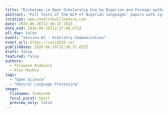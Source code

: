 ```yaml
---
title: "Dichotomy in Open Scholarship Use by Nigerian and Foreign authors in a Low Resource Context: A Content Analysis of Publications on Natural Language Processing of Nigerian Languages"
abstract: "Full texts of the NLP of Nigerian languages’ papers were systematically retrieved from Google, Web of Science and Scopus for analysis. The result of the analysis shows that foreign authored papers (80.4%) published their articles in at least one non-commercial repository, more than local authored papers (55.3%). While 19.1% of the foreign authored papers published their datasets, none of the local authored papers did. While 10.4% of the foreign authored papers published their computer codes, none of the local authored papers did. This suggests that Nigerian researchers do not employ the open scholarship for research as much as their foreign counterparts."
location: www.zoomlinkwillbehere.com
date: 2020-06-26T12:36:37.763Z
date_end: 2020-06-26T12:37:40.471Z
all_day: false
event: "session #2 - Scholalry Communication"
event_url: https://cais2020.ca/
publishDate: 2020-06-26T12:36:37.825Z
draft: false
featured: false
authors:
  - Toluwase Asubiaro
  - Alex Mayhew
tags:
  - "Open Science"
  - "Natural Language Processing"
image:
  filename: featured
  focal_point: Smart
  preview_only: false
---
```

